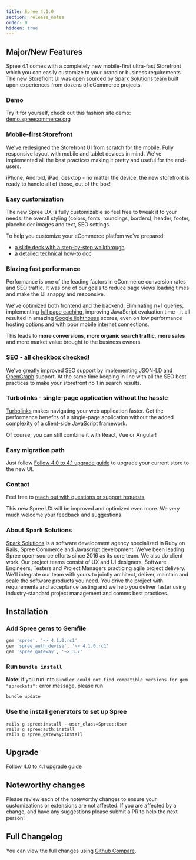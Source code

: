 ```yaml
---
title: Spree 4.1.0
section: release_notes
order: 0
hidden: true
---
```


## Major/New Features

Spree 4.1 comes with a completely new mobile-first ultra-fast Storefront which you can easily customize to your brand or business requirements. The new Storefront UI was open sourced by [Spark Solutions team](https://sparksolutions.co/) built upon experiences from dozens of eCommerce projects.

### Demo

Try it for yourself, check out this fashion site demo: [demo.spreecommerce.org](https://demo.spreecommerce.org/)

### Mobile-first Storefront

We've redesigned the Storefront UI from scratch for the mobile. Fully responsive layout with mobile and tablet devices in mind. We've implemented all the best practices making it pretty and useful for the end-users.

iPhone, Android, iPad, desktop - no matter the device, the new storefront is ready to handle all of those, out of the box!

### Easy customization

The new Spree UX is fully customizable so feel free to tweak it to your needs: the overall styling (colors, fonts, roundings, borders), header, footer, placeholder images and text, SEO settings.

To help you customize your eCommerce platfom we’ve prepared:

* [a slide deck with a step-by-step walkthrough](http://bit.ly/new-spree-ux)
* [a detailed technical how-to doc](http://bit.ly/spree-ux-customization-docs)

### Blazing fast performance

Performance is one of the leading factors in eCommerce conversion rates and SEO traffic. It was one of our goals to reduce page views loading times and make the UI snappy and responsive.

We've optimized both frontend and the backend. Eliminating [n+1 queries](https://guides.rubyonrails.org/active_record_querying.html#eager-loading-associations), implementing [full page caching](https://guides.rubyonrails.org/caching_with_rails.html#conditional-get-support), improving  JavaScript evaluation time - it all resulted in amazing [Google lighthouse](https://developers.google.com/web/tools/lighthouse) scores, even on low performance hosting options and with poor mobile internet connections.

This leads to **more conversions**, **more organic search traffic**, **more sales** and more market value brought to the business owners.

### SEO - all checkbox checked!

We've greatly improved SEO support by implementing [JSON-LD](https://en.wikipedia.org/wiki/JSON-LD) and [OpenGraph](https://ogp.me/) support. At the same time keeping in line with all the SEO best practices to make your storefront no 1 in search results.

### Turbolinks - single-page application without the hassle

[Turbolinks](https://github.com/turbolinks/turbolinks) makes navigating your web application faster. Get the performance benefits of a single-page application without the added complexity of a client-side JavaScript framework.

Of course, you can still combine it with React, Vue or Angular!

### Easy migration path

Just follow [Follow 4.0 to 4.1 upgrade guide](/developer/upgrades/four-dot-oh-to-four-dot-one.html) to upgrade your current store to the new UI.

### Contact

Feel free to [reach out with questions or support requests](https://sparksolutions.co/contact/),

This new Spree UX will be improved and optimized even more. We very much welcome your feedback and suggestions.

### About Spark Solutions

[Spark Solutions](https://sparksolutions.co/) is a software development agency specialized in Ruby on Rails, Spree Commerce and Javascript development. We’ve been leading Spree open-source efforts since 2016 as its core team. We also do client work. Our project teams consist of UX and UI designers, Software Engineers, Testers and Project Managers practicing agile project delivery. We’ll integrate our team with yours to jointly architect, deliver, maintain and scale the software products you need. You drive the project with requirements and acceptance testing and we help you deliver faster using industry-standard project management and comms best practices.

## Installation

### Add Spree gems to Gemfile

```ruby
gem 'spree', '~> 4.1.0.rc1'
gem 'spree_auth_devise', '~> 4.1.0.rc1'
gem 'spree_gateway', '~> 3.7'
```

### Run `bundle install`

**Note**: if you run into `Bundler could not find compatible versions for gem "sprockets":` error message, please run 

```bash
bundle update
```

### Use the install generators to set up Spree

```shell
rails g spree:install --user_class=Spree::User
rails g spree:auth:install
rails g spree_gateway:install
```

## Upgrade

[Follow 4.0 to 4.1 upgrade guide](/developer/upgrades/four-dot-oh-to-four-dot-one.html)

## Noteworthy changes

Please review each of the noteworthy changes to ensure your customizations or extensions are not affected. If you are affected by a change, and have any suggestions please submit a PR to help the next person!



## Full Changelog

You can view the full changes using [Github Compare](https://github.com/spree/spree/compare/4-0-stable...master).
